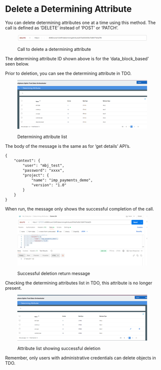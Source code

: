 # Delete a Determining Attribute

You can delete determining attributes one at a time using this method.  The call is defined as ‘DELETE’ instead of ‘POST’ or ‘PATCH’.

&#x20;

<figure><img src="../../../../../.gitbook/assets/image (78).png" alt=""><figcaption><p>Call to delete a determining attribute</p></figcaption></figure>

&#x20;

The determining attribute ID shown above is for the ‘data\_block\_based’ seen below.

&#x20;

Prior to deletion, you can see the determining attribute in TDO.

&#x20;

<figure><img src="../../../../../.gitbook/assets/image (79).png" alt=""><figcaption><p>Determining attribute list</p></figcaption></figure>

&#x20;

The body of the message is the same as for ‘get details’ API’s.

```
{
    "context": {
        "user": "mbj_test",
        "password": "xxxx",
        "project": {
            "name": "imp_payments_demo",
            "version": "1.0"
        }
    }
}
```

&#x20;

When run, the message only shows the successful completion of the call.

&#x20;&#x20;

<figure><img src="../../../../../.gitbook/assets/image (80).png" alt=""><figcaption><p>Successful deletion return message</p></figcaption></figure>

&#x20;

Checking the determining attributes list in TDO, this attribute is no longer present.

&#x20;

<figure><img src="../../../../../.gitbook/assets/image (81).png" alt=""><figcaption><p>Attribute list showing successful deletion</p></figcaption></figure>

&#x20;

Remember, only users with administrative credentials can delete objects in TDO.
